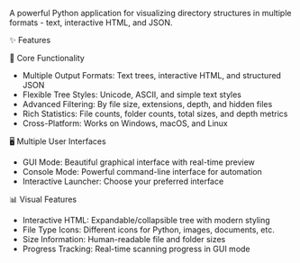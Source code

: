 A powerful Python application for visualizing directory structures in multiple formats - text, interactive HTML, and JSON.

✨ Features

🎯 Core Functionality
- Multiple Output Formats: Text trees, interactive HTML, and structured JSON
- Flexible Tree Styles: Unicode, ASCII, and simple text styles
- Advanced Filtering: By file size, extensions, depth, and hidden files
- Rich Statistics: File counts, folder counts, total sizes, and depth metrics
- Cross-Platform: Works on Windows, macOS, and Linux

🖥️ Multiple User Interfaces
- GUI Mode: Beautiful graphical interface with real-time preview
- Console Mode: Powerful command-line interface for automation
- Interactive Launcher: Choose your preferred interface

📊 Visual Features
- Interactive HTML: Expandable/collapsible tree with modern styling
- File Type Icons: Different icons for Python, images, documents, etc.
- Size Information: Human-readable file and folder sizes
- Progress Tracking: Real-time scanning progress in GUI mode
